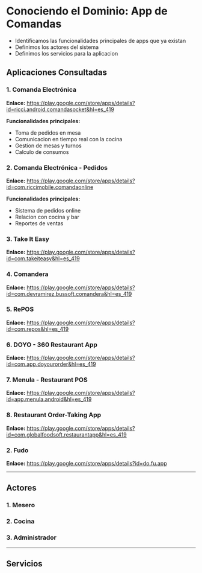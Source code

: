 # Conociendo el Dominio: App de Comandas

- Identificamos las funcionalidades principales de apps que ya existan
- Definimos los actores del sistema
- Definimos los servicios para la aplicacion

## Aplicaciones Consultadas

### 1. Comanda Electrónica
**Enlace:** https://play.google.com/store/apps/details?id=ricci.android.comandasocket&hl=es_419 

**Funcionalidades principales:**
- Toma de pedidos en mesa
- Comunicacion en tiempo real con la cocina
- Gestion de mesas y turnos
- Calculo de consumos

### 2. Comanda Electrónica - Pedidos
**Enlace:** https://play.google.com/store/apps/details?id=com.riccimobile.comandaonline 

**Funcionalidades principales:**
- Sistema de pedidos online
- Relacion con cocina y bar
- Reportes de ventas

### 3. Take It Easy
**Enlace:** https://play.google.com/store/apps/details?id=com.takeiteasy&hl=es_419

### 4. Comandera
**Enlace:** https://play.google.com/store/apps/details?id=com.devramirez.bussoft.comandera&hl=es_419  

### 5. RePOS
**Enlace:** https://play.google.com/store/apps/details?id=com.repos&hl=es_419 

### 6. DOYO - 360 Restaurant App
**Enlace:** https://play.google.com/store/apps/details?id=com.app.doyourorder&hl=es_419  

### 7. Menula - Restaurant POS
**Enlace:** https://play.google.com/store/apps/details?id=app.menula.android&hl=es_419 

### 8. Restaurant Order-Taking App
**Enlace:** https://play.google.com/store/apps/details?id=com.globalfoodsoft.restaurantapp&hl=es_419  

### 2. Fudo
**Enlace:** https://play.google.com/store/apps/details?id=do.fu.app 

---

## Actores

### 1. Mesero

### 2. Cocina

### 3. Administrador

---

## Servicios